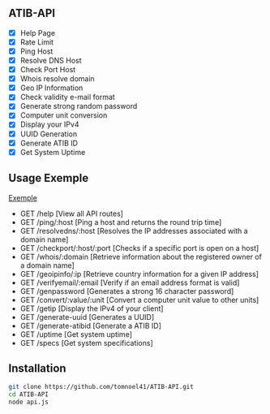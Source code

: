 ## ATIB-API

- [x] Help Page
- [x] Rate Limit
- [x] Ping Host
- [x] Resolve DNS Host
- [x] Check Port Host
- [x] Whois resolve domain
- [x] Geo IP Information
- [x] Check validity e-mail format
- [x] Generate strong random password
- [x] Computer unit conversion
- [x] Display your IPv4
- [x] UUID Generation
- [x] Generate ATIB ID
- [x] Get System Uptime

## Usage Exemple

<a href="https://api.atib.network/help" target="_blank">Exemple</a>
- GET /help [View all API routes]
- GET /ping/:host [Ping a host and returns the round trip time]
- GET /resolvedns/:host [Resolves the IP addresses associated with a domain name]
- GET /checkport/:host/:port [Checks if a specific port is open on a host]
- GET /whois/:domain [Retrieve information about the registered owner of a domain name]
- GET /geoipinfo/:ip [Retrieve country information for a given IP address]
- GET /verifyemail/:email [Verify if an email address format is valid]
- GET /genpassword [Generates a strong 16 character password]
- GET /convert/:value/:unit [Convert a computer unit value to other units]
- GET /getip [Display the IPv4 of your client]
- GET /generate-uuid [Generates a UUID]
- GET /generate-atibid [Generate a ATIB ID]
- GET /uptime [Get system uptime]
- GET /specs [Get system specifications]


## Installation

```bash
git clone https://github.com/tomnoel41/ATIB-API.git
cd ATIB-API
node api.js
```
